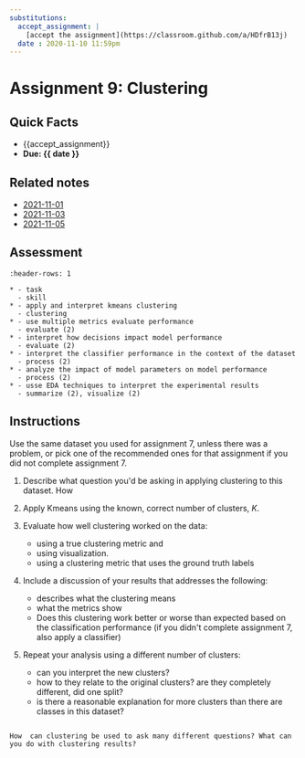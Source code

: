 ```yaml
---
substitutions:
  accept_assignment: |
    [accept the assignment](https://classroom.github.com/a/HDfrB13j)
  date : 2020-11-10 11:59pm
---
```


# Assignment 9: Clustering

## Quick Facts
- {{accept_assignment}}
- __Due: {{ date }}__

## Related notes

- [2021-11-01](../notes/2021-11-01)
- [2021-11-03](../notes/2021-11-03)
- [2021-11-05]()

## Assessment

```{list-table}
:header-rows: 1

* - task
  - skill
* - apply and interpret kmeans clustering
  - clustering
* - use multiple metrics evaluate performance
  - evaluate (2)
* - interpret how decisions impact model performance
  - evaluate (2)
* - interpret the classifier performance in the context of the dataset
  - process (2)
* - analyze the impact of model parameters on model performance
  - process (2)
* - usse EDA techniques to interpret the experimental results
  - summarize (2), visualize (2)
```

## Instructions

Use the same dataset you used for assignment 7, unless there was a problem, or pick one of the recommended ones for that assignment if you did not complete assignment 7.

1. Describe what question you'd be asking in applying clustering to this dataset.  How
1. Apply Kmeans using the known, correct
number of clusters, $K$.
1.  Evaluate how well clustering worked on the data:

    - using a true clustering metric and
    - using visualization.
    - using a clustering metric that uses the ground truth labels
1. Include a discussion of your results that addresses the following:

    - describes what the clustering means
    - what the metrics show
    - Does this clustering work better or worse than expected based on the classification performance (if you didn't complete assignment 7, also apply a classifier)
1. Repeat your analysis using a different number of clusters:

    - can you interpret the new clusters?
    - how to they relate to the original clusters? are they completely different, did one split?
    - is there a reasonable explanation for more clusters than there are classes in this dataset?


```{admonition} Think Ahead

How  can clustering be used to ask many different questions? What can you do with clustering results?
```
